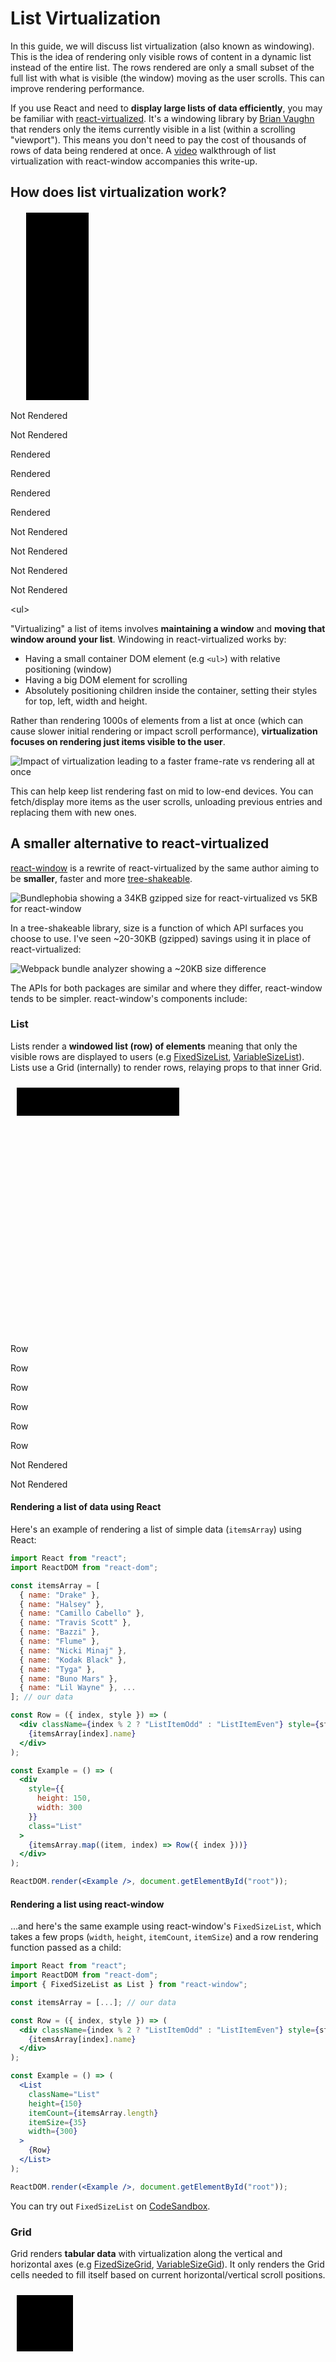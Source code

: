 # List Virtualization

In this guide, we will discuss list virtualization (also known as
windowing). This is the idea of rendering only visible rows of content in a dynamic list instead of the entire list. The rows rendered are only a small subset of the full list with what is visible (the window) moving as the user scrolls. This can improve rendering performance.

If you use React and need to **display large lists of data
efficiently**, you may be familiar with [react-virtualized](https://bvaughn.github.io/react-virtualized/). It's
a windowing library by [Brian Vaughn](https://twitter.com/brian_d_vaughn) that renders only the items currently visible in a list (within a scrolling "viewport"). This means you don't need to pay the cost of thousands of rows of data being rendered at once. A [video](https://www.youtube.com/embed/QhPn6hLGljU) walkthrough of list virtualization with react-window accompanies this write-up.

## How does list virtualization work?

<svg height="304" width="300" viewBox="0 0 300 304" preserveAspectRatio="xMinYMax meet"><g class="HowWorksGroup HowWorksGroupSkewed"><g class="HowWorksHidden HowWorksVisible"><line x1="25" y1="2" x2="125" y2="2" class="HowWorksInnerLine HowWorksHidden HowWorksInnerLineAnimated"></line><line x1="25" y1="32" x2="125" y2="32" class="HowWorksInnerLine HowWorksHidden HowWorksInnerLineAnimated"></line><line x1="25" y1="62" x2="125" y2="62" class="HowWorksInnerLine HowWorksHidden HowWorksInnerLineAnimated"></line><line x1="25" y1="92" x2="125" y2="92" class="HowWorksInnerLine HowWorksHidden HowWorksInnerLineAnimated"></line><line x1="25" y1="122" x2="125" y2="122" class="HowWorksInnerLine HowWorksHidden HowWorksInnerLineAnimated"></line><line x1="25" y1="152" x2="125" y2="152" class="HowWorksInnerLine HowWorksHidden HowWorksInnerLineAnimated"></line><line x1="25" y1="182" x2="125" y2="182" class="HowWorksInnerLine HowWorksHidden HowWorksInnerLineAnimated"></line><line x1="25" y1="212" x2="125" y2="212" class="HowWorksInnerLine HowWorksHidden HowWorksInnerLineAnimated"></line><line x1="25" y1="242" x2="125" y2="242" class="HowWorksInnerLine HowWorksHidden HowWorksInnerLineAnimated"></line><line x1="25" y1="272" x2="125" y2="272" class="HowWorksInnerLine HowWorksHidden HowWorksInnerLineAnimated"></line><rect x="25" y="2" width="100" height="300" class="HowWorksInnerRect HowWorksHidden"></rect></g><g class="HowWorksRowGroup HowWorksHidden HowWorksVisible HowWorksScrollingLoop"><g><rect x="25" y="2" width="100" height="30" class="HowWorksRowNotRendered"></rect><text x="75" y="17" text-anchor="middle" alignment-baseline="central" class="LabeledSvgText HowWorksHidden"></text></g></g></g></svg>

Not Rendered

Not Rendered

Rendered

Rendered

Rendered

Rendered

Not Rendered

Not Rendered

Not Rendered

Not Rendered

\<ul\>

"Virtualizing" a list of items involves **maintaining a window** and
**moving that window around your list**. Windowing in react-virtualized works by:

- Having a small container DOM element (e.g `<ul>`) with relative positioning (window)
- Having a big DOM element for scrolling
- Absolutely positioning children inside the container, setting their styles for top, left, width and height.

Rather than rendering 1000s of elements from a list at once (which can cause slower initial rendering or impact scroll performance), **virtualization focuses on rendering just items visible to the user**. 

![Impact of virtualization leading to a faster frame-rate vs rendering all at once](https://res.cloudinary.com/ddxwdqwkr/image/upload/v1620539548/patterns.dev/frame-rate-10k_2x.png)

This can help keep list rendering fast on mid to low-end devices. You can fetch/display more items as the user scrolls, unloading previous entries and replacing them with new ones.

## A smaller alternative to react-virtualized

[react-window](https://react-window.now.sh/) is a rewrite of react-virtualized by the same author aiming to be **smaller**, faster and more [tree-shakeable](https://developers.google.com/web/fundamentals/performance/optimizing-javascript/tree-shaking/).

![Bundlephobia showing a 34KB gzipped size for react-virtualized vs 5KB for react-window](https://res.cloudinary.com/ddxwdqwkr/image/upload/v1620539651/patterns.dev/bundlephobia_2x.png)

In a tree-shakeable library, size is a function of which API surfaces you choose to use. I've seen \~20-30KB (gzipped) savings using it in place of react-virtualized:

![Webpack bundle analyzer showing a \~20KB size difference](https://res.cloudinary.com/ddxwdqwkr/image/upload/v1620539693/patterns.dev/wbpa_2x.png)

The APIs for both packages are similar and where they differ,
react-window tends to be simpler. react-window's components include:

### List

Lists render a **windowed list (row) of elements** meaning that only the visible rows are displayed to users (e.g [FixedSizeList](https://react-window.now.sh/#/examples/list/fixed-size),
[VariableSizeList](https://react-window.now.sh/#/examples/list/variable-size)). Lists use a Grid (internally) to render rows, relaying props to that inner Grid.

<svg class="BuildingBlocksSvgWrapper" height="405" width="280" viewBox="0 0 280 405" preserveAspectRatio="xMinYMax meet"><g><g><rect x="10" y="10" width="260" height="45" class="svgListRow"></rect><text x="140" y="32.5" text-anchor="middle" alignment-baseline="central" class="LabeledSvgText"></text></g></g></svg>

Row

Row

Row

Row

Row

Row

Not Rendered

Not Rendered

#### **Rendering a list of data using React**

Here's an example of rendering a list of simple data (`itemsArray`)
using React:

```jsx
import React from "react";
import ReactDOM from "react-dom";

const itemsArray = [
  { name: "Drake" },
  { name: "Halsey" },
  { name: "Camillo Cabello" },
  { name: "Travis Scott" },
  { name: "Bazzi" },
  { name: "Flume" },
  { name: "Nicki Minaj" },
  { name: "Kodak Black" },
  { name: "Tyga" },
  { name: "Buno Mars" },
  { name: "Lil Wayne" }, ...
]; // our data

const Row = ({ index, style }) => (
  <div className={index % 2 ? "ListItemOdd" : "ListItemEven"} style={style}>
    {itemsArray[index].name}
  </div>
);

const Example = () => (
  <div
    style={{
      height: 150,
      width: 300
    }}
    class="List"
  >
    {itemsArray.map((item, index) => Row({ index }))}
  </div>
);

ReactDOM.render(<Example />, document.getElementById("root"));
```

#### **Rendering a list using react-window**

...and here's the same example using react-window's `FixedSizeList`, which takes a few props (`width`, `height`, `itemCount`, `itemSize`) and a row rendering function passed as a child:

```jsx
import React from "react";
import ReactDOM from "react-dom";
import { FixedSizeList as List } from "react-window";

const itemsArray = [...]; // our data

const Row = ({ index, style }) => (
  <div className={index % 2 ? "ListItemOdd" : "ListItemEven"} style={style}>
    {itemsArray[index].name}
  </div>
);

const Example = () => (
  <List
    className="List"
    height={150}
    itemCount={itemsArray.length}
    itemSize={35}
    width={300}
  >
    {Row}
  </List>
);

ReactDOM.render(<Example />, document.getElementById("root"));
```

You can try out `FixedSizeList` on [CodeSandbox](https://codesandbox.io/s/github/bvaughn/react-window/tree/master/website/sandboxes/fixed-size-list-vertical).

### Grid

Grid renders **tabular data** with virtualization along the vertical and horizontal axes (e.g [FizedSizeGrid](https://react-window.now.sh/#/examples/grid/fixed-size), [VariableSizeGid](https://react-window.now.sh/#/examples/grid/variable-size)).
It only renders the Grid cells needed to fill itself based on current
horizontal/vertical scroll positions.

<svg class="BuildingBlocksSvgWrapper" height="385" width="385" viewBox="0 0 385 385" preserveAspectRatio="xMinYMax meet"><g><g><rect x="10" y="10" width="90" height="90" class="svgGridBox"></rect><text x="55" y="55" text-anchor="middle" alignment-baseline="central" class="LabeledSvgText"></text></g></g></svg>

Cell

Cell

Cell

Cell

Cell

Cell

Cell

Cell

Cell

Not Rendered

Not Rendered

Not Rendered

Not Rendered

Not Rendered

Not Rendered

Not Rendered

If we wanted to render the same list as earlier with a grid layout,
assuming our input is a multi-dimensional array, we could accomplish this using `FixedSizeGrid` as follows:

```jsx
import React from 'react';
import ReactDOM from 'react-dom';
import { FixedSizeGrid as Grid } from 'react-window';

const itemsArray = [
  [{},{},{},...],
  [{},{},{},...],
  [{},{},{},...],
  [{},{},{},...],
];

const Cell = ({ columnIndex, rowIndex, style }) => (
  <div
    className={
      columnIndex % 2
        ? rowIndex % 2 === 0
          ? 'GridItemOdd'
          : 'GridItemEven'
        : rowIndex % 2
          ? 'GridItemOdd'
          : 'GridItemEven'
    }
    style={style}
  >
    {itemsArray[rowIndex][columnIndex].name}
  </div>
);

const Example = () => (
  <Grid
    className="Grid"
    columnCount={5}
    columnWidth={100}
    height={150}
    rowCount={5}
    rowHeight={35}
    width={300}
  >
    {Cell}
  </Grid>
);

ReactDOM.render(<Example />, document.getElementById('root'));
```

You can also try out `FixedSizeGrid` on [CodeSandbox](https://codesandbox.io/s/github/bvaughn/react-window/tree/master/website/sandboxes/fixed-size-grid).

## More in-depth react-window examples
---
[Scott Taylor](https://github.com/staylor) implemented an open-source [Pitchfork music reviews scraper](http://pitchfork.highforthis.com/) [(src)](https://github.com/staylor/pitchfork-scraper) using `react-window` and `FixedSizeGrid`. Here's a video of the app in action:

<iframe loading="lazy" width="100%" height="400" src="https://www.youtube.com/embed/jLtr4tpFKQE" frameborder="0" allow="accelerometer; autoplay; encrypted-media; gyroscope; picture-in-picture" allowfullscreen=""></iframe>

Pitchfork scraper uses [react-window-infinite-loader](https://github.com/bvaughn/react-window-infinite-loader) ([demo](https://codesandbox.io/s/5wqo7z2np4)) which helps break large data sets down into chunks that can be loaded as they are scrolled into view.

Here's a snippet of how react-window-infinite-loader is incorporated in
this app:

```jsx
import React, { Component } from 'react';
import { FixedSizeGrid as Grid } from 'react-window';
import InfiniteLoader from 'react-window-infinite-loader';
...
  render() {
    return (
      <InfiniteLoader
        isItemLoaded={this.isItemLoaded}
        loadMoreItems={this.loadMoreItems}
        itemCount={this.state.count + 1}
      >
        {({ onItemsRendered, ref }) => (
          <Grid
            onItemsRendered={this.onItemsRendered(onItemsRendered)}
            columnCount={COLUMN_SIZE}
            columnWidth={180}
            height={800}
            rowCount={Math.max(this.state.count / COLUMN_SIZE)}
            rowHeight={220}
            width={1024}
            ref={ref}
          >
            {this.renderCell}
          </Grid>
        )}
      </InfiniteLoader>
    );
  }
}
```

You might find the [commit](https://github.com/staylor/pitchfork-scraper/commit/d9bff69e332ad9de8351c67f4848fc7968209eff) porting the app over from `react-virtualized` useful.

An implementation of Pitchfork scraper using `FixedSizeList` is also available ([demo](https://node-ntdprbnulc.now.sh), [demo on Pixel](https://youtu.be/CImWBbBeQXU)):

<iframe loading="lazy" width="100%" height="400" src="https://www.youtube.com/embed/joYOccsf6_k" frameborder="0" allow="accelerometer; autoplay; encrypted-media; gyroscope; picture-in-picture" allowfullscreen=""></iframe>

And here's a snippet of the implementation:

```jsx
return (
  <InfiniteLoader
    isItemLoaded={this.isItemLoaded}
    loadMoreItems={this.loadMoreItems}
    itemCount={this.state.count}
  >
    {({ onItemsRendered, ref }) => (
      <section>
        <FixedSizeList
          itemCount={this.state.count}
          itemSize={ROW_HEIGHT}
          onItemsRendered={onItemsRendered}
          height={this.state.height}
          width={this.state.width}
          ref={ref}
        >
          {this.renderCell}
        </FixedSizeList>
      </section>
    )}
  </InfiniteLoader>
);
```

What if we have even more complex needs for a grid virtualization solution? We found a [The Movie Database](https://www.themoviedb.org/)
[demo app](https://tmdb-viewer.surge.sh/) that used react-virtualized and Infinite Loader under the hood.

[Porting](https://github.com/addyosmani/tmdb-viewer/blob/master/src/components/InfiniteMoviesList.js) it over to react-window and react-window-infinite-loader didn't take long, but we did discover a few components were not yet supported. Regardless, the final functionality is [pretty close](https://tmdb-viewer.firebaseapp.com/).

[![TMDB Viewer](https://res.cloudinary.com/ddxwdqwkr/image/upload/v1620539888/patterns.dev/tmdb_2x.jpg)](https://tmdb-viewer.firebaseapp.com/)

The missing components were WindowScroller and AutoSizer...which we'll look at next.

```jsx
...
    return (
      <section>
        <AutoSizer disableHeight>
          {({width}) => {
            const {movies, hasMore} = this.props;
            const rowCount = getRowsAmount(width, movies.length, hasMore);
            ...
            return (
              <InfiniteLoader
                ref={this.infiniteLoaderRef}
                ...
                {({onRowsRendered, registerChild}) => (
                  <WindowScroller>
                    {({height, scrollTop}) => (
```

## What's missing from react-window?

react-window does not yet have the complete API surface of
react-virtualized, so do check the [comparison docs](https://github.com/bvaughn/react-window#how-is-react-window-different-from-react-virtualized)
if considering it. What's missing?

- [WindowScroller](https://github.com/bvaughn/react-virtualized/blob/master/docs/WindowScroller.md) - This is a `react-virtualized` component that enables Lists to be scrolled based on the window's scroll positions. There are currently [no plans](https://github.com/bvaughn/react-window/issues/30) to implement this for react-window so you'll need to solve this in userland.
- [AutoSizer](https://github.com/bvaughn/react-virtualized/blob/master/docs/AutoSizer.md) - HOC that grows to fit all of the available space, automatically adjusting the width and height of a single child. Brian implemented this as a [standalone](https://www.npmjs.com/package/react-virtualized-auto-sizer)package. Follow [this issue](https://github.com/bvaughn/react-window/issues/5) for the latest.
- [CellMeasurer](https://github.com/bvaughn/react-virtualized/blob/master/docs/CellMeasurer.md) - HOC automatically measuring a cell's content by rendering it in a way that is not visible to the user. Follow [here](https://github.com/bvaughn/react-window/issues/6) for discussion on support.

That said, we found react-window sufficient for most of our needs with what it includes out of the box.

## Improvements in the web platform

Some modern browsers now support [CSS content-visibility](https://web.dev/content-visibility/).
`content-visibility:auto` allows you to skip rendering & painting
offscreen content until needed. If you have a long HTML document with costly rendering, consider trying the property out.

For rendering lists of dynamic content, I still recommend using a
library like react-window. It would be hard to have a `content-visbility:hidden` version of such a library that beats a version aggressively using `display:none` or removing DOM nodes when
offscreen like many list virtualization libraries may do today.

## Further reading
---------------

For further reading about react-window and react-virtualized, check out:

- [Rendering performant lists withreact-window](https://alligator.io/react/lists-with-react-window/)
- [Creating More Efficient React Views with Windowing](https://www.youtube.com/watch?v=t4tuhg7b50I)
- [Rendering lists with react-virtualized](https://css-tricks.com/rendering-lists-using-react-virtualized/)
- [Rendering large lists with react-virtualized](https://blog.logrocket.com/rendering-large-lists-with-react-virtualized-82741907a6b3)

